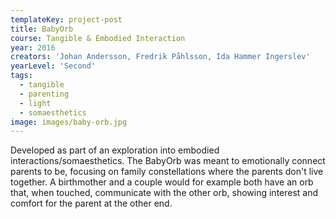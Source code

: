 ```yaml
---
templateKey: project-post
title: BabyOrb
course: Tangible & Embodied Interaction
year: 2016
creators: 'Johan Andersson, Fredrik Påhlsson, Ida Hammer Ingerslev'
yearLevel: 'Second'
tags:
  - tangible
  - parenting
  - light
  - somaesthetics
image: images/baby-orb.jpg
---
```


Developed as part of an exploration into embodied interactions/somaesthetics. The BabyOrb was meant to emotionally connect parents to be, focusing on family constellations where the parents don't live together. A birthmother and a couple would for example both have an orb that, when touched, communicate with the other orb, showing interest and comfort for the parent at the other end.

<MauVideo id="0_ikqhwf2b" />
